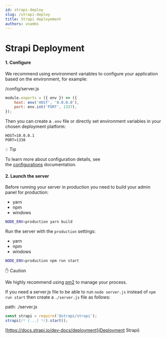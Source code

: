 ```yaml
---
id: strapi-deploy
slug: /strapi-deploy
title: Strapi deployement
authors: vnambs
---
```


# Strapi Deployment

#### 1. Configure[​](https://docs.strapi.io/dev-docs/deployment#1-configure "Direct link to 1. Configure")

We recommend using environment variables to configure your application based on the environment, for example:

/config/server.js

```js
module.exports = ({ env }) => ({  
    host: env('HOST', '0.0.0.0'),  
    port: env.int('PORT', 1337),
});
```

Then you can create a `.env` file or directly set environment variables in your chosen deployment platform:

```
HOST=10.0.0.1 
PORT=1338
```

💡 Tip

To learn more about configuration details, see the [configurations](https://docs.strapi.io/dev-docs/configurations) documentation.

#### 2. Launch the server[​](https://docs.strapi.io/dev-docs/deployment#2-launch-the-server "Direct link to 2. Launch the server")

Before running your server in production you need to build your admin panel for production:

- yarn
- npm
- windows

```bash
NODE_ENV=production yarn build
```

Run the server with the `production` settings:

- yarn
- npm
- windows

```bash
NODE_ENV=production npm run start
```

✋ Caution

We highly recommend using [pm2](https://github.com/Unitech/pm2/) to manage your process.

If you need a server.js file to be able to run `node server.js` instead of `npm run start` then create a `./server.js` file as follows:

path: ./server.js

```js
const strapi = require('@strapi/strapi');
strapi(/* {...} */).start();
```

[https://docs.strapi.io/dev-docs/deployment](Deployment Strapi)
